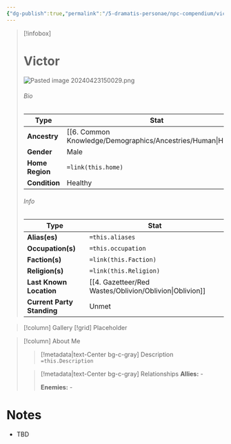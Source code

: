 ```yaml
---
{"dg-publish":true,"permalink":"/5-dramatis-personae/npc-compendium/victor/","noteIcon":""}
---
```



> [!infobox]
> # Victor
> ![Pasted image 20240423150029.png](/img/user/x.%20Assets/Attachments/Pasted%20image%2020240423150029.png)
> ###### Bio
> Type |  Stat |
> ---|---|
> **Ancestry** | [[6. Common Knowledge/Demographics/Ancestries/Human\|Human]] |
> **Gender** | Male |
> **Home Region** | `=link(this.home)` |
> **Condition** | Healthy |
> ###### Info
> Type |  Stat |
> ---|---|
> **Alias(es)** | `=this.aliases` |
> **Occupation(s)** | `=this.occupation` |
> **Faction(s)** | `=link(this.Faction)` |
> **Religion(s)** | `=link(this.Religion)` |
> **Last Known Location** | [[4. Gazetteer/Red Wastes/Oblivion/Oblivion\|Oblivion]] |
> **Current Party Standing** | Unmet |

> [!column] Gallery 
> [!grid] 
> Placeholder

> [!column] About Me
>> [!metadata|text-Center bg-c-gray] Description
>> `=this.Description`
>
>> [!metadata|text-Center bg-c-gray] Relationships
>> **Allies:** -
>>
>> **Enemies:** -

# Notes

- TBD

